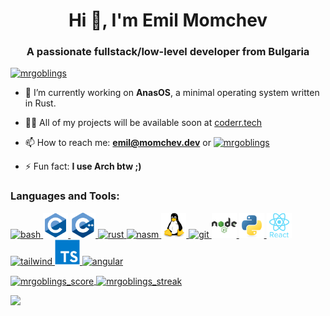 <h1 align="center">Hi 👋, I'm Emil Momchev</h1>
<h3 align="center">A passionate fullstack/low-level developer from Bulgaria</h3>

<p align="left"> <a href="https://github.com/ryo-ma/github-profile-trophy&theme=radical"><img src="https://github-profile-trophy.vercel.app/?username=mrgoblings&theme=dracula" alt="mrgoblings" /></a> </p>

- 🌱 I’m currently working on **AnasOS**, a minimal operating system written in Rust.

- 👨‍💻 All of my projects will be available soon at [coderr.tech](https://coderr.tech)

- 📫 How to reach me: **emil@momchev.dev** or <a href="https://discord.gg/mrgoblings" target="blank"><img src="https://raw.githubusercontent.com/rahuldkjain/github-profile-readme-generator/master/src/images/icons/Social/discord.svg" alt="mrgoblings" height="30" width="30" /></a>

- ⚡ Fun fact: **I use Arch btw ;)**


<h3 align="left">Languages and Tools:</h3>
<p align="left">
<a href="https://www.gnu.org/software/bash/" target="_blank" rel="noreferrer"> <img src="https://cdn-icons-png.flaticon.com/512/919/919837.png" alt="bash" width="40" height="40"/> </a>
<a href="https://www.cprogramming.com/" target="_blank" rel="noreferrer"> <img src="https://raw.githubusercontent.com/devicons/devicon/master/icons/c/c-original.svg" alt="c" width="40" height="40"/> </a>
<a href="https://www.w3schools.com/cpp/" target="_blank" rel="noreferrer"> <img src="https://raw.githubusercontent.com/devicons/devicon/master/icons/cplusplus/cplusplus-original.svg" alt="cplusplus" width="40" height="40"/> </a>
<a href="https://www.rust-lang.org" target="_blank" rel="noreferrer"> <img src="https://cdn.iconscout.com/icon/premium/png-256-thumb/rust-2752081-2284898.png?f=webp&w=256" alt="rust" width="40" height="40"/> </a>
<a href="https://nasm.us" target="_blank" rel="noreferrer"> <img src="https://cs.lmu.edu/~ray/images/nasm-logo.png" alt="nasm" width="40" height="40"/> </a>
<a href="https://www.linux.org/" target="_blank" rel="noreferrer"> <img src="https://raw.githubusercontent.com/devicons/devicon/master/icons/linux/linux-original.svg" alt="linux" width="40" height="40"/> </a>
<a href="https://git-scm.com/" target="_blank" rel="noreferrer"> <img src="https://www.vectorlogo.zone/logos/git-scm/git-scm-icon.svg" alt="git" width="40" height="40"/> </a>
<a href="https://nodejs.org" target="_blank" rel="noreferrer"> <img src="https://raw.githubusercontent.com/devicons/devicon/master/icons/nodejs/nodejs-original-wordmark.svg" alt="nodejs" width="40" height="40"/> </a>
<a href="https://www.python.org" target="_blank" rel="noreferrer"> <img src="https://raw.githubusercontent.com/devicons/devicon/master/icons/python/python-original.svg" alt="python" width="40" height="40"/> </a>
<a href="https://reactjs.org/" target="_blank" rel="noreferrer"> <img src="https://raw.githubusercontent.com/devicons/devicon/master/icons/react/react-original-wordmark.svg" alt="react" width="40" height="40"/> </a>
<a href="https://tailwindcss.com/" target="_blank" rel="noreferrer"> <img src="https://www.vectorlogo.zone/logos/tailwindcss/tailwindcss-icon.svg" alt="tailwind" width="40" height="40"/> </a>
<a href="https://www.typescriptlang.org/" target="_blank" rel="noreferrer"> <img src="https://raw.githubusercontent.com/devicons/devicon/master/icons/typescript/typescript-original.svg" alt="typescript" width="40" height="40"/> </a>
<a href="https://angular.io" target="_blank" rel="noreferrer"> <img src="https://angular.io/assets/images/logos/angular/angular.svg" alt="angular" width="40" height="40"/> </a>
</p>
<p>
<a href="https://github.com/Mrgoblings">
  <img align="center" src="https://github-readme-stats.vercel.app/api?username=mrgoblings&show_icons=true&locale=en&theme=dracula" alt="mrgoblings_score" />
</a>
<a href="https://github.com/Mrgoblings">
  <img align="center" src="https://streak-stats.demolab.com/?user=Mrgoblings&theme=dracula" alt="mrgoblings_streak" />
</a>
  </p>
<a href="https://github.com/Mrgoblings">
  <img margin=66px src="https://github-readme-stats.vercel.app/api/top-langs/?username=Mrgoblings&hide=ShaderLab&layout=compact&langs_count=12&exclude_repo=ProjectBlank&card_width=275&theme=dracula" />
</a>
